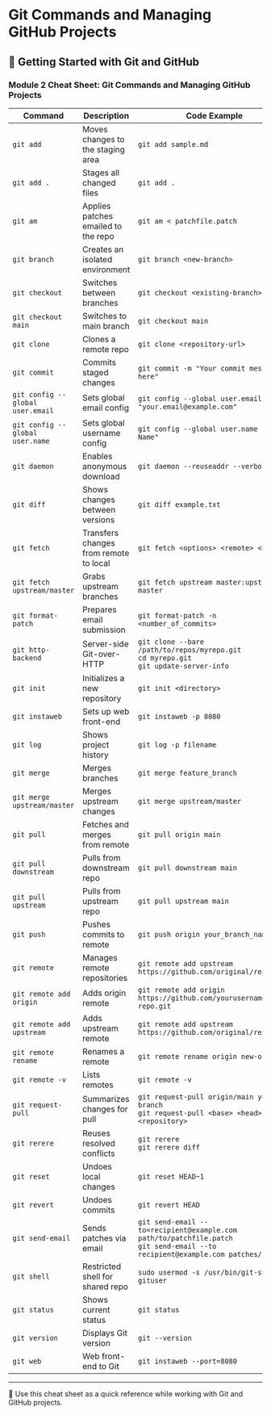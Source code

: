 # Git Commands and Managing GitHub Projects

## 🧭 Getting Started with Git and GitHub

### Module 2 Cheat Sheet: Git Commands and Managing GitHub Projects

| Command | Description | Code Example |
|---------|-------------|--------------|
| `git add` | Moves changes to the staging area | `git add sample.md` |
| `git add .` | Stages all changed files | `git add .` |
| `git am` | Applies patches emailed to the repo | `git am < patchfile.patch` |
| `git branch` | Creates an isolated environment | `git branch <new-branch>` |
| `git checkout` | Switches between branches | `git checkout <existing-branch>` |
| `git checkout main` | Switches to main branch | `git checkout main` |
| `git clone` | Clones a remote repo | `git clone <repository-url>` |
| `git commit` | Commits staged changes | `git commit -m "Your commit message here"` |
| `git config --global user.email` | Sets global email config | `git config --global user.email "your.email@example.com"` |
| `git config --global user.name` | Sets global username config | `git config --global user.name "Your Name"` |
| `git daemon` | Enables anonymous download | `git daemon --reuseaddr --verbose` |
| `git diff` | Shows changes between versions | `git diff example.txt` |
| `git fetch` | Transfers changes from remote to local | `git fetch <options> <remote> <branch>` |
| `git fetch upstream/master` | Grabs upstream branches | `git fetch upstream master:upstream-master` |
| `git format-patch` | Prepares email submission | `git format-patch -n <number_of_commits>` |
| `git http-backend` | Server-side Git-over-HTTP | `git clone --bare /path/to/repos/myrepo.git`<br>`cd myrepo.git`<br>`git update-server-info` |
| `git init` | Initializes a new repository | `git init <directory>` |
| `git instaweb` | Sets up web front-end | `git instaweb -p 8080` |
| `git log` | Shows project history | `git log -p filename` |
| `git merge` | Merges branches | `git merge feature_branch` |
| `git merge upstream/master` | Merges upstream changes | `git merge upstream/master` |
| `git pull` | Fetches and merges from remote | `git pull origin main` |
| `git pull downstream` | Pulls from downstream repo | `git pull downstream main` |
| `git pull upstream` | Pulls from upstream repo | `git pull upstream main` |
| `git push` | Pushes commits to remote | `git push origin your_branch_name` |
| `git remote` | Manages remote repositories | `git remote add upstream https://github.com/original/repo.git` |
| `git remote add origin` | Adds origin remote | `git remote add origin https://github.com/yourusername/your-repo.git` |
| `git remote add upstream` | Adds upstream remote | `git remote add upstream https://github.com/original/repo.git` |
| `git remote rename` | Renames a remote | `git remote rename origin new-origin` |
| `git remote -v` | Lists remotes | `git remote -v` |
| `git request-pull` | Summarizes changes for pull | `git request-pull origin/main your-branch`<br>`git request-pull <base> <head> <repository>` |
| `git rerere` | Reuses resolved conflicts | `git rerere`<br>`git rerere diff` |
| `git reset` | Undoes local changes | `git reset HEAD~1` |
| `git revert` | Undoes commits | `git revert HEAD` |
| `git send-email` | Sends patches via email | `git send-email --to=recipient@example.com path/to/patchfile.patch`<br>`git send-email --to recipient@example.com patches/*.patch` |
| `git shell` | Restricted shell for shared repo | `sudo usermod -s /usr/bin/git-shell gituser` |
| `git status` | Shows current status | `git status` |
| `git version` | Displays Git version | `git --version` |
| `git web` | Web front-end to Git | `git instaweb --port=8080` |

---

📘 Use this cheat sheet as a quick reference while working with Git and GitHub projects.

